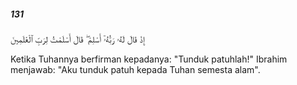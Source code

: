 ##### 131

<span class="ayah">إِذْ قَالَ لَهُۥ رَبُّهُۥٓ أَسْلِمْ ۖ قَالَ أَسْلَمْتُ لِرَبِّ ٱلْعَٰلَمِينَ</span>

<span class="ayah_translation">Ketika Tuhannya berfirman kepadanya: "Tunduk patuhlah!" Ibrahim menjawab: "Aku tunduk patuh kepada Tuhan semesta alam".</span>
